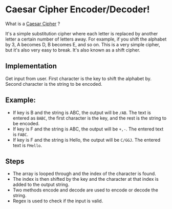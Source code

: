 # Caesar Cipher Encoder/Decoder!

What is a [Caesar Cipher](https://cryptii.com/pipes/caesar-cipher) ? 

It's a simple substitution cipher where each letter is replaced by another letter a certain number of letters away.
For example, if you shift the alphabet by 3, A becomes D, B becomes E, and so on.
This is a very simple cipher, but it's also very easy to break. It's also known as a shift cipher.

## Implementation

Get input from user. First character is the key to shift the alphabet by.
Second character is the string to be encoded.

## Example:

- If key is B and the string is ABC, the output will be `/AB`. The text is entered as `BABC`, the first character is the key, and the rest is the string to be encoded.
- If key is F and the string is ABC, the output will be `+,-`. The entered text is `FABC`. 
- If key is F and the string is Hello, the output will be `C/GGJ`. The entered text is `FHello`.

## Steps

- The array is looped through and the index of the character is found.
- The index is then shifted by the key and the character at that index is added to the output string.
- Two methods encode and decode are used to encode or decode the string.
- Regex is used to check if the input is valid.
